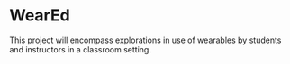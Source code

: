 # WearEd
This project will encompass explorations in use of wearables by students and instructors in a classroom setting.
